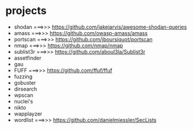 # projects


- shodan            ===>>> https://github.com/jakejarvis/awesome-shodan-queries
- amass             ===>>> https://github.com/owasp-amass/amass
- portscan          ===>>> https://github.com/jboursiquot/portscan
- nmap              ===>>> https://github.com/nmap/nmap       
- sublist3r         ===>>> https://github.com/aboul3la/Sublist3r
- assetfinder
- gau
- FUFF               ===>>> https://github.com/ffuf/ffuf
- fuzzing
- gobuster
- dirsearch
- wpscan
- nuclei's
- nikto
- wapplayzer
- wordlist          ===>>> https://github.com/danielmiessler/SecLists

